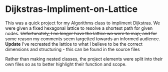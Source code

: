 # Dijkstras-Impliment-on-Lattice

This was a quick project for my Algorithms class to impliment Dijkstras. We were given a fixed hexagonal lattice to resolve a shortest path for given nodes. ~~Unfortunately, I no longer have the lattice we were to map, and for~~ some reason my comments seem targetted towards an informed audience. __Update__ I've recreated the lattice to what I believe to be the correct dimensions and structuring - this can be found in the source files

Rather than making nested classes, the project elements were split into their own files so as to better highlight their function and scope.
